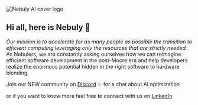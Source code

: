 ![Nebuly AI cover logo](https://user-images.githubusercontent.com/83510798/202816824-7a8a4370-e1a8-47cd-94a8-6338df9597cf.png)

## Hi all, here is Nebuly 👐

_Our mission is to accelerate for as many people as possible the transition to efficient computing leveraging only the resources that are strictly needed._
As Nebulers, we are constantly asking ourselves how we can reimagine efficient software development in the post-Moore era and help developers realize the enormous potential hidden in the right software to hardware blending.

Join our NEW community on [Discord](https://discord.gg/RbeQMu886J) ✨ for a chat about AI optimization

or if you want to know more feel free to connect with us on [LinkedIn](https://www.linkedin.com/company/nebuly)
